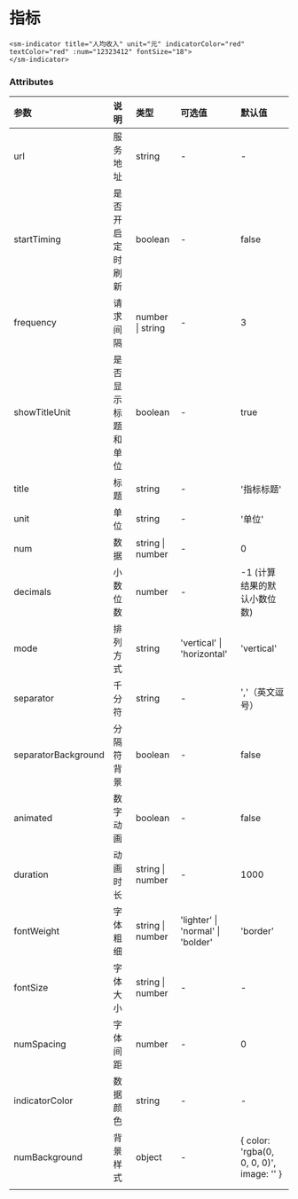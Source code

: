 # 指标

```vue
<sm-indicator title="人均收入" unit="元" indicatorColor="red" textColor="red" :num="12323412" fontSize="18">
</sm-indicator>
```

### Attributes

| 参数                | 说明               | 类型             | 可选值                            | 默认值                                   |
| :------------------ | :----------------- | :--------------- | :-------------------------------- | :--------------------------------------- |
| url                 | 服务地址           | string           | -                                 | -                                        |
| startTiming         | 是否开启定时刷新   | boolean          | -                                 | false                                    |
| frequency           | 请求间隔           | number \| string | -                                 | 3                                        |
| showTitleUnit       | 是否显示标题和单位 | boolean          | -                                 | true                                     |
| title               | 标题               | string           | -                                 | '指标标题'                                 |
| unit                | 单位               | string           | -                                 | '单位'                                     |
| num                 | 数据               | string \| number | -                                 | 0                                        |
| decimals            | 小数位数           | number           | -                                 | -1 (计算结果的默认小数位数)              |
| mode                | 排列方式           | string           | 'vertical' \| 'horizontal'        | 'vertical'                               |
| separator           | 千分符             | string           | -                                 | ','（英文逗号）                                       |
| separatorBackground | 分隔符背景         | boolean          | -                                 | false                                    |
| animated            | 数字动画           | boolean          | -                                 | false                                    |
| duration            | 动画时长           | string \| number | -                                 | 1000                                     |
| fontWeight          | 字体粗细           | string \| number | 'lighter' \| 'normal' \| 'bolder' | 'border'                                 |
| fontSize            | 字体大小           | string \| number | -                                 | -                                        |
| numSpacing          | 字体间距           | number           | -                                 | 0                                        |
| indicatorColor      | 数据颜色           | string           | -                                 | -                                        |
| numBackground       | 背景样式           | object           | -                                 | { color: 'rgba(0, 0, 0, 0)', image: '' } |
|  |
